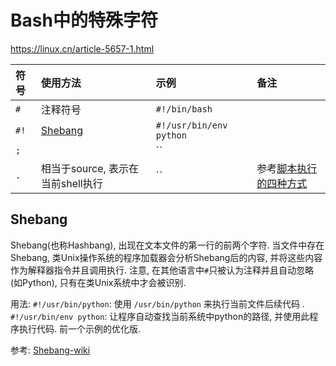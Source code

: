 # Bash中的特殊字符

https://linux.cn/article-5657-1.html

| 符号   | 使用方法                          | 示例                    | 备注                                          |
| :----- | :-------                          | :--------               | :--                                           |
| `#`    | 注释符号                          | `#!/bin/bash`           |                                               |
| `#!`   | [Shebang](#Shebang)               | `#!/usr/bin/env python` |                                               |
| `;`    |                                   | ``                      |                                               |
| `.`    | 相当于source, 表示在当前shell执行 | ``                      | 参考[脚本执行的四种方式](#脚本执行的四种方式) |

## Shebang
Shebang(也称Hashbang), 出现在文本文件的第一行的前两个字符. 当文件中存在 Shebang, 类Unix操作系统的程序加载器会分析Shebang后的内容, 并将这些内容作为解释器指令并且调用执行. 注意, 在其他语言中`#`只被认为注释并且自动忽略(如Python), 只有在类Unix系统中才会被识别.

用法: `#!/usr/bin/python`: 使用 `/usr/bin/python` 来执行当前文件后续代码 . `#!/usr/bin/env python`: 让程序自动查找当前系统中python的路径, 并使用此程序执行代码. 前一个示例的优化版.

参考: [Shebang-wiki](https://zh.wikipedia.org/wiki/Shebang)
